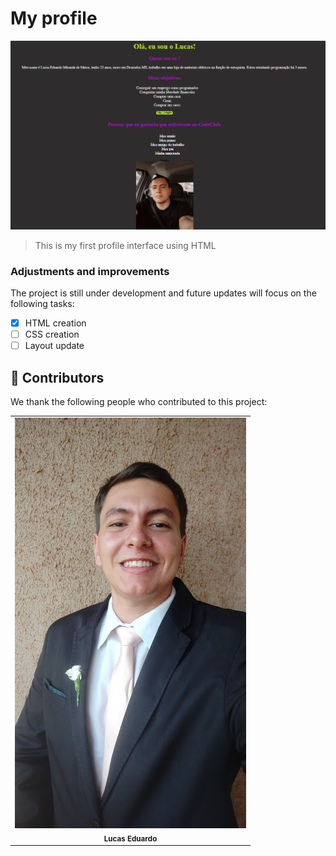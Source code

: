 # My profile

<img src=./assets/my-profile.png alt="interface-myprofile">

> This is my first profile interface using HTML

### Adjustments and improvements

The project is still under development and future updates will focus on the following tasks:

- [x] HTML creation
- [ ] CSS creation
- [ ] Layout update

## 🤝 Contributors

We thank the following people who contributed to this project:

<table>
  <tr>
    <td align="center">
        <img src="./assets/eu.jpg" alt="Foto do Lucas"/><br>
        <sub>
          <b>Lucas Eduardo</b>
        </sub>
      </a>
  </tr>
</table>
